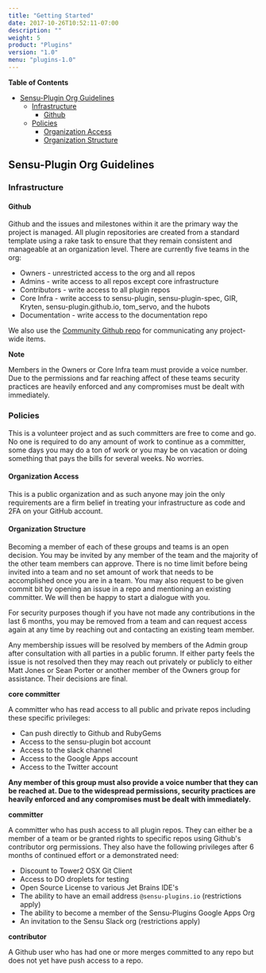 ```yaml
---
title: "Getting Started"
date: 2017-10-26T10:52:11-07:00
description: ""
weight: 5
product: "Plugins"
version: "1.0"
menu: "plugins-1.0"
---
```


**Table of Contents**

- [Sensu-Plugin Org Guidelines](#sensu-plugin-org-guidelines)
    - [Infrastructure](#infrastructure)
        - [Github](#github)
    - [Policies](#policies)
        - [Organization Access](#organization-access)
        - [Organization Structure](#organization-structure)

## Sensu-Plugin Org Guidelines

### Infrastructure

#### Github

Github and the issues and milestones within it are the primary way the project is managed.  All plugin repositories are created from a standard template using a rake task to ensure that they remain consistent and manageable at an organization level.  There are currently five teams in the org:

* Owners - unrestricted access to the org and all repos
* Admins - write access to all repos except core infrastructure
* Contributors - write access to all plugin repos
* Core Infra - write access to sensu-plugin, sensu-plugin-spec, GIR, Kryten, sensu-plugin.github.io, tom_servo, and the hubots
* Documentation - write access to the documentation repo

We also use the [Community Github repo](https://github.com/sensu-plugins/community) for communicating any project-wide items.

**Note**

Members in the Owners or Core Infra team must provide a voice number.  Due to the permissions and far reaching affect of these teams security practices are heavily enforced and any compromises must be dealt with immediately.

### Policies

This is a volunteer project and as such committers are free to come and go.  No one is required to do any amount of work to continue as a committer, some days you may do a ton of work or you may be on vacation or doing something that pays the bills for several weeks.  No worries.

#### Organization Access

This is a public organization and as such anyone may join the only requirements are a firm belief in treating your infrastructure as code and 2FA on your GitHub account.

#### Organization Structure

Becoming a member of each of these groups and teams is an open decision.  You may be invited by any member of the team and the majority of the other team members can approve.  There is no time limit before being invited into a team and no set amount of work that needs to be accomplished once you are in a team. You may also request to be given commit bit by opening an issue in a repo and mentioning an existing committer. We will then be happy to start a dialogue with you.

For security purposes though if you have not made any contributions in the last 6 months, you may be removed from a team and can request access again at any time by reaching out and contacting an existing team member.

Any membership issues will be resolved by members of the Admin group after consultation with all parties in a public forumn. If either party feels the issue is not resolved then they may reach out privately or publicly to either Matt Jones or Sean Porter or another member of the Owners group for assistance. Their decisions are final.

**core committer**

A committer who has read access to all public and private repos including these specific privileges:

* Can push directly to Github and RubyGems
* Access to the sensu-plugin bot account
* Access to the slack channel
* Access to the Google Apps account
* Access to the Twitter account
 
**Any member of this group must also provide a voice number that they can be reached at.  Due to the widespread permissions, security practices are heavily enforced and any compromises must be dealt with immediately.**

**committer**

A committer who has push access to all plugin repos. They can either be a member of a team or be granted rights to specific repos using Github's contributor org permissions.
They also have the following privileges after 6 months of continued effort or a demonstrated need:

* Discount to Tower2 OSX Git Client
* Access to DO droplets for testing
* Open Source License to various Jet Brains IDE's
* The ability to have an email address `@sensu-plugins.io` (restrictions apply) 
* The ability to become a member of the Sensu-Plugins Google Apps Org
* An invitation to the Sensu Slack org  (restrictions apply) 

**contributor**

A Github user who has had one or more merges committed to any repo but does not yet have push access to a repo.

